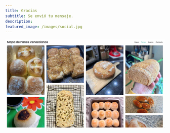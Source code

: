 ```yaml
---
title: Gracias
subtitle: Se envió tu mensaje.
description: 
featured_image: /images/social.jpg
---
```


![](/images/social.jpg)

